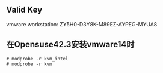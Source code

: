 ## Valid Key 
vmware workstation: ZY5H0-D3Y8K-M89EZ-AYPEG-MYUA8

## 在Opensuse42.3安装vmware14时 
```
# modprobe -r kvm_intel
# modprobe -r kvm
```
